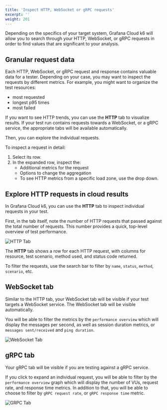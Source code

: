 ```yaml
---
title: 'Inspect HTTP, WebSocket or gRPC requests'
excerpt: ''
weight: 201
---
```


Depending on the specifics of your target system, Grafana Cloud k6 will allow you to search through your HTTP, WebSocket, or gRPC requests in order to find values that are significant to your analysis.




## Granular request data

Each HTTP, WebSocket, or gRPC request and response contains valuable data for a tester.
Depending on your case, you may want to inspect the requests by different metrics.
For example, you might want to organize the test resources:
 - most requested
 - longest p95 times
 - most failed

If you want to see HTTP trends, you can use the **HTTP** tab to visualize results. If your test run contains requests towards a WebSocket, or a gRPC service, the appropriate tabs will be available automatically.

Then, you can explore the individual requests.

To inspect a request in detail:
1. Select its row.
1. In the expanded row, inspect the:
    - Additional metrics for the request
    - Options to change the aggregation
    - To see HTTP metrics from a specific load zone, use the drop down.

## Explore HTTP requests in cloud results

In Grafana Cloud k6, you can use the **HTTP** tab to inspect individual requests in your test.

First, in the tab itself, note the number of HTTP requests that passed against the total number of requests.
This number provides a quick, top-level overview of test performance.

![HTTP Tab](/media/docs/k6/http-tab.png)

The **HTTP** tab shows a row for each HTTP request, with columns for resource, test scenario, method used, and status code returned.

To filter the requests, use the search bar to filter by `name`, `status`, `method`, `scenario`, etc.



## WebSocket tab

Similar to the HTTP tab, your WebSocket tab will be visible if your test targets a WebSocket service. The WebSocket tab will be visible automatically.

You will be able to filter the metrics by the `performance overview` which will display the messages per second, as well as session duration metrics, or `messages sent/received` and `ping duration`. 

![WebSocket Tab](/media/docs/k6/websocket-tab.png)


## gRPC tab
  
Your gRPC tab will be visible if you are testing against a gRPC service.

If you click to expand an individual request, you will be able to filter by the `performance overview` graph which will display the number of VUs, request rate, and response time metrics. In addition to that, you will be able to choose to filter by `gRPC request rate`, or `gRPC response time` metric.



![GRPC Tab](/media/docs/k6/grpc-tab.png)